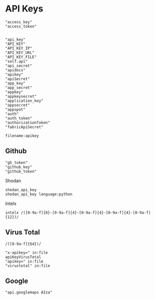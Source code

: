 # API Keys

```
"access_key"
"access_token"


"api_key"
"API_KEY"
"API_KEY_IP"
"API_KEY_URL"
"API_KEY_FILE"
"self.api"
"api_secret"
"apidocs"
"apikey"
"apiSecret"
"app_key"
"app_secret"
"appkey"
"appkeysecret"
"application_key"
"appsecret"
"appspot"
"auth"
"auth_token"
"authorizationToken"
"fabricApiSecret"

filename:apikey
```

## Github

```
"gh_token"
"github_key"
"github_token"
```

Shodan

```
shodan_api_key
shodan_api_key language:python
```

Intelx

```
intelx /([0-9a-f]{8}-[0-9a-f]{4}-[0-9a-f]{4}-[0-9a-f]{4}-[0-9a-f]{12})/
```

## Virus Total

```
/([0-9a-f]{64})/

"x-apikey=" in:file
apiKeyVirusTotal
"apikey=" in:file
"virustotal" in:file
```

## Google

```
"api.googlemaps AIza"
```